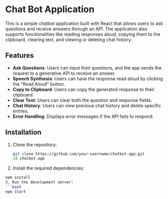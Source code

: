 # Chat Bot Application

This is a simple chatbot application built with React that allows users to ask questions and receive answers through an API. The application also supports functionalities like reading responses aloud, copying them to the clipboard, clearing text, and viewing or deleting chat history.

## Features

- **Ask Questions**: Users can input their questions, and the app sends the request to a generative API to receive an answer.
- **Speech Synthesis**: Users can have the response read aloud by clicking the "Read Aloud" button.
- **Copy to Clipboard**: Users can copy the generated response to their clipboard.
- **Clear Text**: Users can clear both the question and response fields.
- **Chat History**: Users can view previous chat history and delete specific entries.
- **Error Handling**: Displays error messages if the API fails to respond.

## Installation

1. Clone the repository:
   ```bash
   git clone https://github.com/your-username/chatbot-app.git
   cd chatbot-app
2. Install the required dependencies:

  ```bash
  npm install
3. Run the development server:
  ```bash
  npm start
